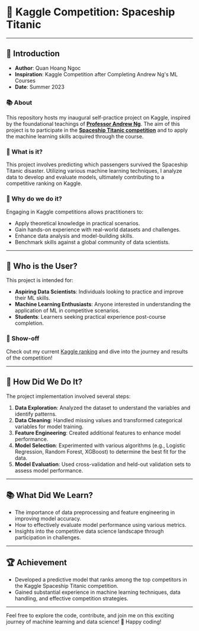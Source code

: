 # 🌟 Kaggle Competition: Spaceship Titanic

---
## 📖 Introduction
- **Author**: Quan Hoang Ngoc  
- **Inspiration**: Kaggle Competition after Completing Andrew Ng's ML Courses  
- **Date**: Summer 2023

### 📚 About
This repository hosts my inaugural self-practice project on Kaggle, inspired by the foundational teachings of **[Professor Andrew Ng](https://www.coursera.org/learn/machine-learning)**. The aim of this project is to participate in the **[Spaceship Titanic competition](https://www.kaggle.com/competitions/spaceship-titanic)** and to apply the machine learning skills acquired through the course.

### 🤔 What is it?
This project involves predicting which passengers survived the Spaceship Titanic disaster. Utilizing various machine learning techniques, I analyze data to develop and evaluate models, ultimately contributing to a competitive ranking on Kaggle.

### 🎯 Why do we do it?
Engaging in Kaggle competitions allows practitioners to:
- Apply theoretical knowledge in practical scenarios.
- Gain hands-on experience with real-world datasets and challenges.
- Enhance data analysis and model-building skills.
- Benchmark skills against a global community of data scientists.

---
## 👥 Who is the User?
This project is intended for:
- **Aspiring Data Scientists**: Individuals looking to practice and improve their ML skills.
- **Machine Learning Enthusiasts**: Anyone interested in understanding the application of ML in competitive scenarios.
- **Students**: Learners seeking practical experience post-course completion.

### 🚀 Show-off 
Check out my current [Kaggle ranking](https://www.kaggle.com/competitions/spaceship-titanic/leaderboard) and dive into the journey and results of the competition!

---
## 🔧 How Did We Do It?
The project implementation involved several steps:
1. **Data Exploration**: Analyzed the dataset to understand the variables and identify patterns.
2. **Data Cleaning**: Handled missing values and transformed categorical variables for model training.
3. **Feature Engineering**: Created additional features to enhance model performance.
4. **Model Selection**: Experimented with various algorithms (e.g., Logistic Regression, Random Forest, XGBoost) to determine the best fit for the data.
5. **Model Evaluation**: Used cross-validation and held-out validation sets to assess model performance.

---
## 📚 What Did We Learn?
- The importance of data preprocessing and feature engineering in improving model accuracy.
- How to effectively evaluate model performance using various metrics.
- Insights into the competitive data science landscape through participation in challenges.

---
## 🏆 Achievement
- Developed a predictive model that ranks among the top competitors in the Kaggle Spaceship Titanic competition.
- Gained substantial experience in machine learning techniques, data handling, and effective competition strategies.

---

Feel free to explore the code, contribute, and join me on this exciting journey of machine learning and data science! 🌌  Happy coding!
